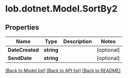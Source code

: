 # lob.dotnet.Model.SortBy2

## Properties

Name | Type | Description | Notes
------------ | ------------- | ------------- | -------------
**DateCreated** | **string** |  | [optional] 
**SendDate** | **string** |  | [optional] 

[[Back to Model list]](../README.md#documentation-for-models) [[Back to API list]](../README.md#documentation-for-api-endpoints) [[Back to README]](../README.md)

